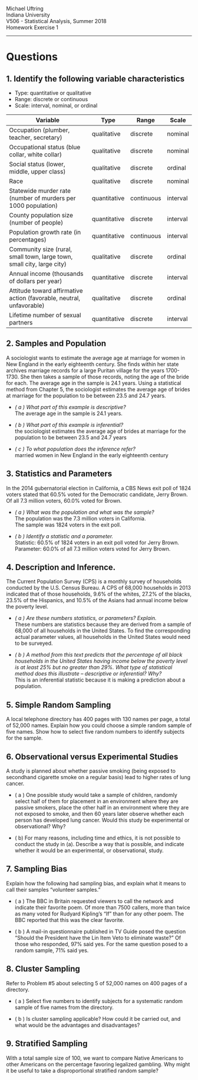 Michael Uftring   
Indiana University   
V506 - Statistical Analysis, Summer 2018   
Homework Exercise 1   

-----

# Questions

## 1. Identify the following variable characteristics
- Type: quantitative or qualitative
- Range: discrete or continuous
- Scale: interval, nominal, or ordinal

| Variable | Type   | Range  | Scale |
| -------- | ------ | ------ | ----- |
|Occupation (plumber, teacher, secretary) | qualitative | discrete | nominal |
|Occupational status (blue collar, white collar) | qualitative | discrete | nominal |
|Social status (lower, middle, upper class)| qualitative | discrete | ordinal |
|Race| qualitative | discrete | nominal |
|Statewide murder rate (number of murders per 1000 population) | quantitative | continuous | interval |
|County population size (number of people) | quantitative | discrete | interval |
|Population growth rate (in percentages) | quantitative | continuous | interval |
|Community size (rural, small town, large town, small city, large city) | qualitative | discrete | ordinal |
|Annual income (thousands of dollars per year) | quantitative | discrete | interval |
|Attitude toward affirmative action (favorable, neutral, unfavorable) | qualitative | discrete | ordinal |
|Lifetime number of sexual partners   | quantitative  | discrete  | interval |

## 2. Samples and Population
A sociologist wants to estimate the average age at marriage for women in New England in the early eighteenth century.  She finds within her state archives marriage records for a large Puritan village for the years 1700-1730.  She then takes a sample of those records, noting the age of the bride for each.  The average age in the sample is 24.1 years.  Using a statistical method from Chapter 5, the sociologist estimates the average age of brides at marriage for the population to be between 23.5 and 24.7 years.

- *( a ) What part of this example is descriptive?*<br>
The average age in the sample is 24.1 years.

- *( b ) What part of this example is inferential?*<br>
the sociologist estimates the average age of brides at marriage for the population to be between 23.5 and 24.7 years

- *( c ) To what population does the inference refer?*<br>
married women in New England in the early eighteenth century

## 3. Statistics and Parameters
In the 2014 gubernatorial election in California, a CBS News exit poll of 1824 voters stated that 60.5% voted for the Democratic candidate, Jerry Brown. Of all 7.3 million voters, 60.0% voted for Brown.

- *( a ) What was the population and what was the sample?*<br>
The population was the 7.3 million voters in California.<br>
The sample was 1824 voters in the exit poll.

- *( b ) Identify a statistic and a parameter.*<br>
Statistic: 60.5% of 1824 voters in an exit poll voted for Jerry Brown.<br>
Parameter: 60.0% of all 7.3 million voters voted for Jerry Brown.

## 4. Description and Inference.
The Current Population Survey (CPS) is a monthly survey of households conducted by the U.S. Census Bureau. A CPS of 68,000 households in 2013 indicated that of those households, 9.6% of the whites, 27.2% of the blacks, 23.5% of the Hispanics, and 10.5% of the Asians had annual income below the poverty level.

- *( a ) Are these numbers statistics, or parameters? Explain.*<br>
These numbers are statistics because they are derived from a sample of 68,000 of all households in the United States. To find the corresponding actual parameter values, all households in the United States would need to be surveyed.

- *( b ) A method from this text predicts that the percentage of all black households in the United States having income below the poverty level is at least 25% but no greater than 29%. What type of statistical method does this illustrate – descriptive or inferential? Why?*<br>
This is an inferential statistic because it is making a prediction about a population.

## 5. Simple Random Sampling
A local telephone directory has 400 pages with 130 names per page, a total of 52,000 names. Explain how you could choose a simple random sample of five names. Show how to select five random numbers to identify subjects for the sample.

## 6. Observational versus Experimental Studies
A study is planned about whether passive smoking (being exposed to secondhand cigarette smoke on a regular basis) lead to higher rates of lung cancer.

- ( a ) One possible study would take a sample of children, randomly select half of them for placement in an environment where they are passive smokers, place the other half in an environment where they are not exposed to smoke, and then 60 years later observe whether each person has developed lung cancer. Would this study be experimental or observational? Why?

- ( b) For many reasons, including time and ethics, it is not possible to conduct the study in (a). Describe a way that is possible, and indicate whether it would be an experimental, or observational, study.

## 7. Sampling Bias
Explain how the following had sampling bias, and explain what it means to call their samples “volunteer samples.”

- ( a ) The BBC in Britain requested viewers to call the network and indicate their favorite poem. Of more than 7500 callers, more than twice as many voted for Rudyard Kipling’s “If” than for any other poem. The BBC reported that this was the clear favorite.

- ( b ) A mail-in questionnaire published in TV Guide posed the question “Should the President have the Lin Item Veto to eliminate waste?” Of those who responded, 97% said yes. For the same question posed to a random sample, 71% said yes.

## 8. Cluster Sampling
Refer to Problem \#5 about selecting 5 of 52,000 names on 400 pages of a directory.

- ( a ) Select five numbers to identify subjects for a systematic random sample of five names from the directory.

- ( b ) Is cluster sampling applicable? How could it be carried out, and what would be the advantages and disadvantages?

## 9. Stratified Sampling
With a total sample size of 100, we want to compare Native Americans to other Americans on the percentage favoring legalized gambling. Why might it be useful to take a disproportional stratified random sample?
